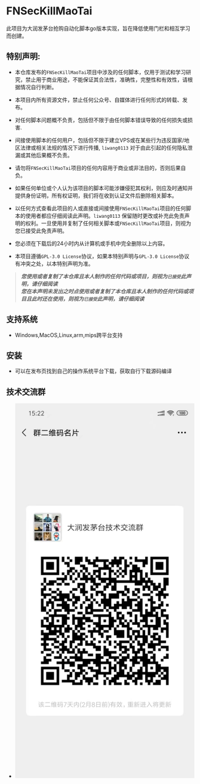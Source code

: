 # FNSecKillMaoTai
此项目为大润发茅台抢购自动化脚本go版本实现，旨在降低使用门栏和相互学习而创建。

## 特别声明:

* 本仓库发布的`FNSecKillMaoTai`项目中涉及的任何脚本，仅用于测试和学习研究，禁止用于商业用途，不能保证其合法性，准确性，完整性和有效性，请根据情况自行判断。

* 本项目内所有资源文件，禁止任何公众号、自媒体进行任何形式的转载、发布。

* 对任何脚本问题概不负责，包括但不限于由任何脚本错误导致的任何损失或损害.

* 间接使用脚本的任何用户，包括但不限于建立VPS或在某些行为违反国家/地区法律或相关法规的情况下进行传播, `liwang0113` 对于由此引起的任何隐私泄漏或其他后果概不负责。

* 请勿将`FNSecKillMaoTai`项目的任何内容用于商业或非法目的，否则后果自负。

* 如果任何单位或个人认为该项目的脚本可能涉嫌侵犯其权利，则应及时通知并提供身份证明，所有权证明，我们将在收到认证文件后删除相关脚本。

* 以任何方式查看此项目的人或直接或间接使用`FNSecKillMaoTai`项目的任何脚本的使用者都应仔细阅读此声明。`liwang0113` 保留随时更改或补充此免责声明的权利。一旦使用并复制了任何相关脚本或`FNSecKillMaoTai`项目，则视为您已接受此免责声明。

* 您必须在下载后的24小时内从计算机或手机中完全删除以上内容。

* 本项目遵循`GPL-3.0 License`协议，如果本特别声明与`GPL-3.0 License`协议有冲突之处，以本特别声明为准。

> ***您使用或者复制了本仓库且本人制作的任何代码或项目，则视为`已接受`此声明，请仔细阅读***  
> ***您在本声明未发出之时点使用或者复制了本仓库且本人制作的任何代码或项目且此时还在使用，则视为`已接受`此声明，请仔细阅读***

## 支持系统

- Windows,MacOS,Linux,arm,mips跨平台支持

## 安装

- 可以在发布页找到自己的操作系统平台下载，获取自行下载源码编译

## 技术交流群
- ![微信交流群](https://github.com/liwang0113/FNSecKillMaoTai/blob/main/WechatIMG118.jpeg)


